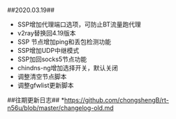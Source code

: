 ##2020.03.19##
* SSP增加代理端口选项，可防止BT流量跑代理
* v2ray替换回4.19版本
* SSP 节点增加ping和丢包检测功能
* SSP增加UDP中继模式
* SSP加回socks5节点功能
* chindns-ng增加选择开关，默认关闭
* 调整清空节点脚本
* 调整gfwlist更新脚本

##往期更新日志##
*https://github.com/chongshengB/rt-n56u/blob/master/changelog-old.md
